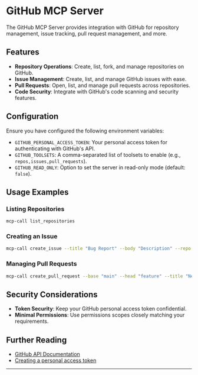 # GitHub MCP Server

The GitHub MCP Server provides integration with GitHub for repository management, issue tracking, pull request management, and more.

## Features

- **Repository Operations**: Create, list, fork, and manage repositories on GitHub.
- **Issue Management**: Create, list, and manage GitHub issues with ease.
- **Pull Requests**: Open, list, and manage pull requests across repositories.
- **Code Security**: Integrate with GitHub's code scanning and security features.

## Configuration

Ensure you have configured the following environment variables:

- `GITHUB_PERSONAL_ACCESS_TOKEN`: Your personal access token for authenticating with GitHub's API.
- `GITHUB_TOOLSETS`: A comma-separated list of toolsets to enable (e.g., `repos,issues,pull_requests`).
- `GITHUB_READ_ONLY`: Option to set the server in read-only mode (default: `false`).

## Usage Examples

### Listing Repositories

```bash
mcp-call list_repositories
```

### Creating an Issue

```bash
mcp-call create_issue --title "Bug Report" --body "Description" --repo "owner/repo"
```

### Managing Pull Requests

```bash
mcp-call create_pull_request --base "main" --head "feature" --title "New Feature"
```

## Security Considerations

- **Token Security**: Keep your GitHub personal access token confidential.
- **Minimal Permissions**: Use permissions scopes closely matching your requirements.

## Further Reading

- [GitHub API Documentation](https://docs.github.com/en/rest)
- [Creating a personal access token](https://docs.github.com/en/authentication/keeping-your-account-and-data-secure/creating-a-personal-access-token)

---
